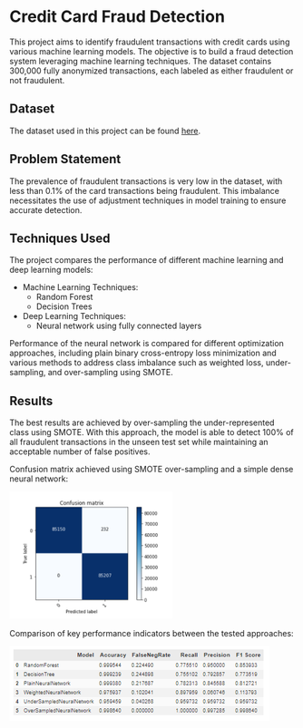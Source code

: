 # Credit Card Fraud Detection 

This project aims to identify fraudulent transactions with credit cards using various machine learning models. The objective is to build a fraud detection system leveraging machine learning techniques. The dataset contains 300,000 fully anonymized transactions, each labeled as either fraudulent or not fraudulent.

## Dataset

The dataset used in this project can be found [here](https://www.kaggle.com/datasets/mlg-ulb/creditcardfraud).

## Problem Statement

The prevalence of fraudulent transactions is very low in the dataset, with less than 0.1% of the card transactions being fraudulent. This imbalance necessitates the use of adjustment techniques in model training to ensure accurate detection.

## Techniques Used

The project compares the performance of different machine learning and deep learning models:

- Machine Learning Techniques:
  - Random Forest
  - Decision Trees
- Deep Learning Techniques:
  - Neural network using fully connected layers

Performance of the neural network is compared for different optimization approaches, including plain binary cross-entropy loss minimization and various methods to address class imbalance such as weighted loss, under-sampling, and over-sampling using SMOTE.

## Results

The best results are achieved by over-sampling the under-represented class using SMOTE. With this approach, the model is able to detect 100% of all fraudulent transactions in the unseen test set while maintaining an acceptable number of false positives.

Confusion matrix achieved using SMOTE over-sampling and a simple dense neural network:

![Confusion Matrix](confusion_matrix.png)

Comparison of key performance indicators between the tested approaches:

![Benchmark](benchmark.png)

